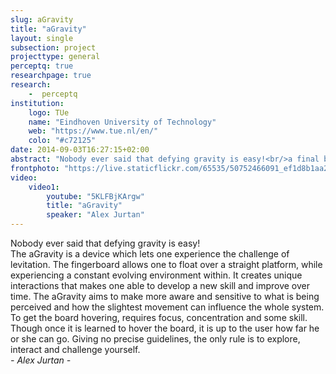 ```yaml
---
slug: aGravity
title: "aGravity"
layout: single
subsection: project
projecttype: general
perceptq: true
researchpage: true
research: 
    -  perceptq
institution:
    logo: TUe
    name: "Eindhoven University of Technology"
    web: "https://www.tue.nl/en/"
    colo: "#c72125"
date: 2014-09-03T16:27:15+02:00
abstract: "Nobody ever said that defying gravity is easy!<br/>a final bachelor project by Alex Jurtan"
frontphoto: "https://live.staticflickr.com/65535/50752466091_ef1d8b1aa2.jpg"
video:
    video1:
        youtube: "5KLFBjKArgw"
        title: "aGravity"
        speaker: "Alex Jurtan"
---
```

Nobody ever said that defying gravity is easy!  
The aGravity is a device which lets one experience the challenge of levitation. The fingerboard allows one to float over a straight platform, while experiencing a constant evolving environment within. It creates unique interactions that makes one able to develop a new skill and improve over time. The aGravity aims to make more aware and sensitive to what is being perceived and how the slightest movement can influence the whole system.  
To get the board hovering, requires focus, concentration and some skill. Though once it is learned to hover the board, it is up to the user how far he or she can go. Giving no precise guidelines, the only rule is to explore, interact and challenge yourself.  
*- Alex Jurtan -*
